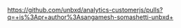 https://github.com/unbxd/analytics-customerjs/pulls?q=+is%3Apr+author%3Asangamesh-somashetti-unbxd+


